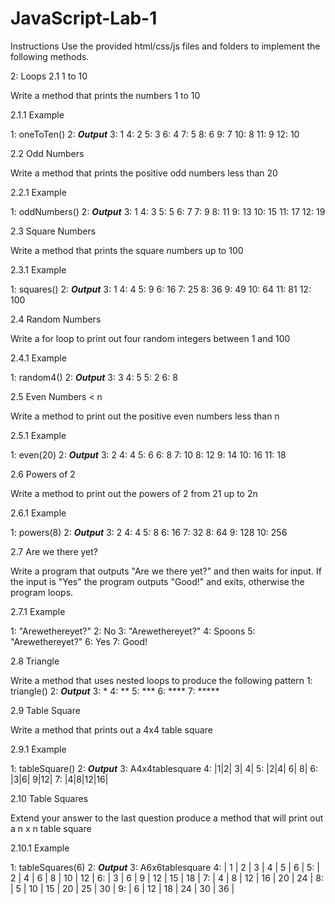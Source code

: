 # JavaScript-Lab-1
Instructions
Use the provided html/css/js files and folders to implement the following methods.

2: Loops
2.1 1 to 10

Write a method that prints the numbers 1 to 10

2.1.1 Example

1: oneToTen()
2: ***Output***
3: 1
4: 2
5: 3
6: 4
7: 5
8: 6
9: 7
10: 8
11: 9
12: 10

2.2 Odd Numbers

Write a method that prints the positive odd numbers less than 20

2.2.1 Example

1: oddNumbers()
2: ***Output***
3: 1
4: 3
5: 5
6: 7
7: 9
8: 11
9: 13
10: 15
11: 17
12: 19

2.3 Square Numbers

Write a method that prints the square numbers up to 100

2.3.1 Example

1: squares()
2: ***Output***
3: 1
4: 4
5: 9
6: 16
7: 25
8: 36
9: 49
10: 64
11: 81
12: 100

2.4 Random Numbers

Write a for loop to print out four random integers between 1 and 100

2.4.1 Example

1: random4()
2: ***Output***
3: 3
4: 5
5: 2
6: 8

2.5 Even Numbers < n

Write a method to print out the positive even numbers less than n

2.5.1 Example

1: even(20)
2: ***Output***
3: 2
4: 4
5: 6
6: 8
7: 10
8: 12
9: 14
10: 16 11: 18

2.6 Powers of 2

Write a method to print out the powers of 2 from 21 up to 2n

2.6.1 Example

1: powers(8)
2: ***Output***
3: 2
4: 4
5: 8
6: 16
7: 32
8: 64
9: 128
10: 256

2.7 Are we there yet?

Write a program that outputs "Are we there yet?" and then waits for input. If the input is "Yes" the program outputs "Good!" and exits, otherwise the program loops.

2.7.1 Example

1: "Arewethereyet?"
2: No
3: "Arewethereyet?"
4: Spoons
5: "Arewethereyet?"
6: Yes
7: Good!

2.8 Triangle

Write a method that uses nested loops to produce the following pattern 1: triangle()
2: ***Output***
3: *
4: **
5: ***
6: ****
7: *****

2.9 Table Square

Write a method that prints out a 4x4 table square

2.9.1 Example

1: tableSquare()
2: ***Output***
3: A4x4tablesquare
4: |1|2| 3| 4|
5: |2|4| 6| 8|
6: |3|6| 9|12|
7: |4|8|12|16|

2.10 Table Squares

Extend your answer to the last question produce a method that will print out a n x n table square

2.10.1 Example

1: tableSquares(6)
2: ***Output***
3: A6x6tablesquare
4: |  1 |   2 |   3 |   4 |   5 |   6 |
5: |  2 |   4 |   6 |   8 | 10 | 12 |
6: |  3 |   6 |   9 | 12 | 15 | 18 |
7: |  4 |   8 | 12 | 16 | 20 | 24 |
8: |  5 | 10 | 15 | 20 | 25 | 30 |
9: |  6 | 12 | 18 | 24 | 30 | 36 |
